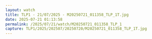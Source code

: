```yaml
---
layout: watch
title: TLP1 - 21/07/2025 - M20250721_011358_TLP_1T.jpg
date: 2025-07-21 01:13:58
permalink: /2025/07/21/watch/M20250721_011358_TLP_1
capture: TLP1/2025/202507/20250720/M20250721_011358_TLP_1T.jpg
---
```

